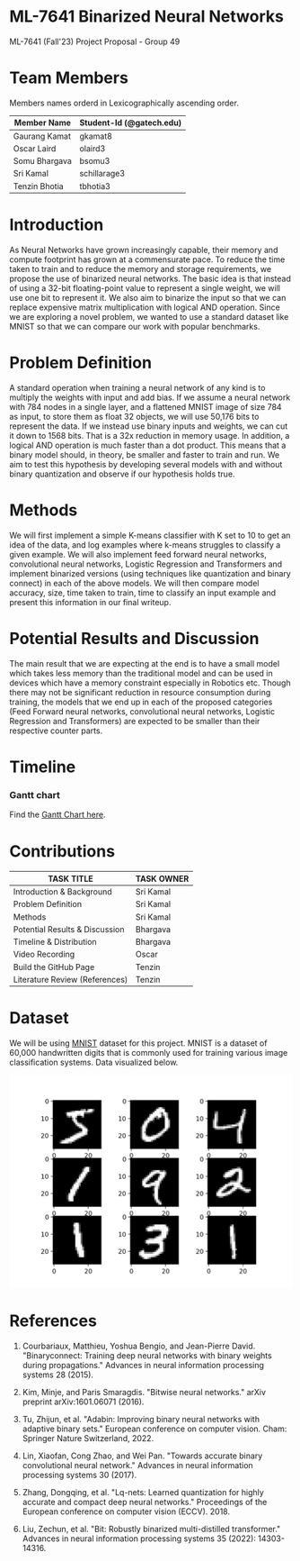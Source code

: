 # ML-7641 Binarized Neural Networks
<!-- >How far can you go on datsets like MNIST with neural nets of 1s and 0s -->

ML-7641 (Fall'23) Project Proposal - Group 49

# Team Members
Members names orderd in Lexicographically ascending order.

| Member Name                      | Student-Id (@gatech.edu) |
|----------------------------------|----------------|
| Gaurang Kamat                    | gkamat8        |
| Oscar Laird                      | olaird3        |
| Somu Bhargava                    | bsomu3         |
| Sri Kamal                        | schillarage3   |
| Tenzin Bhotia                    | tbhotia3       |

# Introduction 

As Neural Networks have grown increasingly capable, their memory and compute footprint has grown at a commensurate pace. To reduce the time taken to train and to reduce the memory and storage requirements, we propose the use of binarized neural networks. The basic idea is that instead of using a 32-bit floating-point value to represent a single weight, we will use one bit to represent it. We also aim to binarize the input so that we can replace expensive matrix multiplication with logical AND operation. Since we are exploring a novel problem, we wanted to use a standard dataset like MNIST so that we can compare our work with popular benchmarks. 

# Problem Definition 

A standard operation when training a neural network of any kind is to multiply the weights with input and add bias. If we assume a neural network with 784 nodes in a single layer, and a flattened MNIST image of size 784 as input, to store them as float 32 objects, we will use 50,176 bits to represent the data. If we instead use binary inputs and weights, we can cut it down to 1568 bits. That is a 32x reduction in memory usage. In addition, a logical AND operation is much faster than a dot product. This means that a binary model should, in theory, be smaller and faster to train and run. We aim to test this hypothesis by developing several models with and without binary quantization and observe if our hypothesis holds true. 

# Methods 

We will first implement a simple K-means classifier with K set to 10 to get an idea of the data, and log examples where k-means struggles to classify a given example. We will also implement feed forward neural networks, convolutional neural networks, Logistic Regression and Transformers and implement binarized versions (using techniques like quantization and binary connect) in each of the above models. We will then compare model accuracy, size, time taken to train, time to classify an input example and present this information in our final writeup. 

# Potential Results and Discussion 

The main result that we are expecting at the end is to have a small model which takes less memory than the traditional model and can be used in devices which have a memory constraint especially in Robotics etc. Though there may not be significant reduction in resource consumption during training, the models that we end up in each of the proposed categories (Feed Forward neural networks, convolutional neural networks, Logistic Regression and Transformers) are expected to be smaller than their respective counter parts. 

# Timeline 

### Gantt chart 

Find the [Gantt Chart here](https://gtvault-my.sharepoint.com/:x:/g/personal/bsomu3_gatech_edu/EelUHYYmrTRGlW9DHgme1MUBtKZvp8KfHR6h5FXsjXqcjg?e=aNcJNW). 

# Contributions

| TASK TITLE                       | TASK OWNER |
|----------------------------------|------------|
| Introduction & Background        | Sri Kamal  |
| Problem Definition               | Sri Kamal  |
| Methods                          | Sri Kamal  |
| Potential Results & Discussion   | Bhargava   |
| Timeline & Distribution          | Bhargava   |
| Video Recording                  | Oscar      |
| Build the GitHub Page            | Tenzin     |
| Literature Review (References)   | Tenzin     |

 

# Dataset 

We will be using [MNIST](https://knowyourdata-tfds.withgoogle.com/#tab=STATS&dataset=mnist) dataset for this project. MNIST is a dataset of 60,000 handwritten digits that is commonly used for training various image classification systems. Data visualized below. 

 ![MNIST](images/mnist.webp)


# References 

1. Courbariaux, Matthieu, Yoshua Bengio, and Jean-Pierre David. "Binaryconnect: Training deep neural networks with binary weights during propagations." Advances in neural information processing systems 28 (2015). 

2. Kim, Minje, and Paris Smaragdis. "Bitwise neural networks." arXiv preprint arXiv:1601.06071 (2016). 

3. Tu, Zhijun, et al. "Adabin: Improving binary neural networks with adaptive binary sets." European conference on computer vision. Cham: Springer Nature Switzerland, 2022. 

4. Lin, Xiaofan, Cong Zhao, and Wei Pan. "Towards accurate binary convolutional neural network." Advances in neural information processing systems 30 (2017). 

5. Zhang, Dongqing, et al. "Lq-nets: Learned quantization for highly accurate and compact deep neural networks." Proceedings of the European conference on computer vision (ECCV). 2018. 

6. Liu, Zechun, et al. "Bit: Robustly binarized multi-distilled transformer." Advances in neural information processing systems 35 (2022): 14303-14316. 